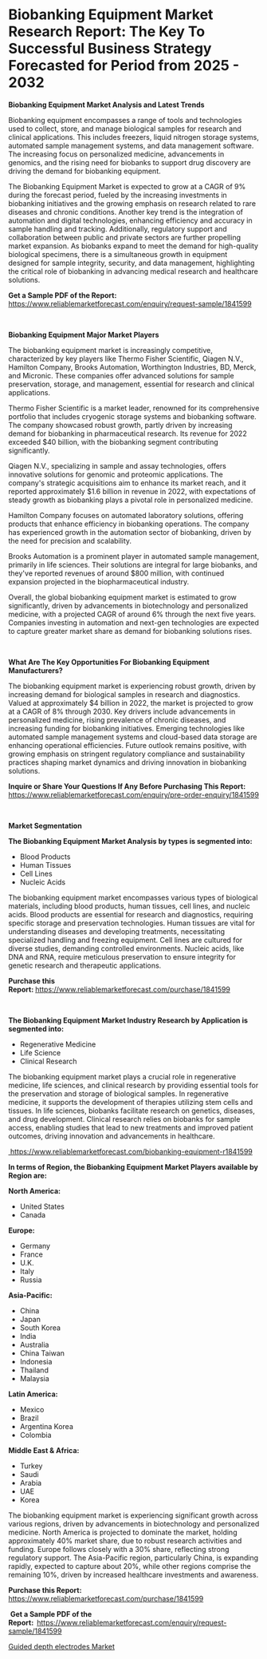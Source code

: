 <p><h1>Biobanking Equipment Market Research Report: The Key To Successful Business Strategy Forecasted for Period from 2025 - 2032</h1></p><p><strong>Biobanking Equipment Market Analysis and Latest Trends</strong></p>
<p><p>Biobanking equipment encompasses a range of tools and technologies used to collect, store, and manage biological samples for research and clinical applications. This includes freezers, liquid nitrogen storage systems, automated sample management systems, and data management software. The increasing focus on personalized medicine, advancements in genomics, and the rising need for biobanks to support drug discovery are driving the demand for biobanking equipment.</p><p>The Biobanking Equipment Market is expected to grow at a CAGR of 9% during the forecast period, fueled by the increasing investments in biobanking initiatives and the growing emphasis on research related to rare diseases and chronic conditions. Another key trend is the integration of automation and digital technologies, enhancing efficiency and accuracy in sample handling and tracking. Additionally, regulatory support and collaboration between public and private sectors are further propelling market expansion. As biobanks expand to meet the demand for high-quality biological specimens, there is a simultaneous growth in equipment designed for sample integrity, security, and data management, highlighting the critical role of biobanking in advancing medical research and healthcare solutions.</p></p>
<p><strong>Get a Sample PDF of the Report:&nbsp;</strong> <a href="https://www.reliablemarketforecast.com/enquiry/request-sample/1841599?utm_campaign=2926&utm_medium=2&utm_source=Github&utm_content=ia&utm_term=05032025&utm_id=biobanking-equipment">https://www.reliablemarketforecast.com/enquiry/request-sample/1841599</a></p>
<p>&nbsp;</p>
<p><strong>Biobanking Equipment Major Market Players</strong></p>
<p><p>The biobanking equipment market is increasingly competitive, characterized by key players like Thermo Fisher Scientific, Qiagen N.V., Hamilton Company, Brooks Automation, Worthington Industries, BD, Merck, and Micronic. These companies offer advanced solutions for sample preservation, storage, and management, essential for research and clinical applications.</p><p>Thermo Fisher Scientific is a market leader, renowned for its comprehensive portfolio that includes cryogenic storage systems and biobanking software. The company showcased robust growth, partly driven by increasing demand for biobanking in pharmaceutical research. Its revenue for 2022 exceeded $40 billion, with the biobanking segment contributing significantly.</p><p>Qiagen N.V., specializing in sample and assay technologies, offers innovative solutions for genomic and proteomic applications. The company's strategic acquisitions aim to enhance its market reach, and it reported approximately $1.6 billion in revenue in 2022, with expectations of steady growth as biobanking plays a pivotal role in personalized medicine.</p><p>Hamilton Company focuses on automated laboratory solutions, offering products that enhance efficiency in biobanking operations. The company has experienced growth in the automation sector of biobanking, driven by the need for precision and scalability.</p><p>Brooks Automation is a prominent player in automated sample management, primarily in life sciences. Their solutions are integral for large biobanks, and they've reported revenues of around $800 million, with continued expansion projected in the biopharmaceutical industry.</p><p>Overall, the global biobanking equipment market is estimated to grow significantly, driven by advancements in biotechnology and personalized medicine, with a projected CAGR of around 6% through the next five years. Companies investing in automation and next-gen technologies are expected to capture greater market share as demand for biobanking solutions rises.</p></p>
<p>&nbsp;</p>
<p><strong>What Are The Key Opportunities For Biobanking Equipment Manufacturers?</strong></p>
<p><p>The biobanking equipment market is experiencing robust growth, driven by increasing demand for biological samples in research and diagnostics. Valued at approximately $4 billion in 2022, the market is projected to grow at a CAGR of 8% through 2030. Key drivers include advancements in personalized medicine, rising prevalence of chronic diseases, and increasing funding for biobanking initiatives. Emerging technologies like automated sample management systems and cloud-based data storage are enhancing operational efficiencies. Future outlook remains positive, with growing emphasis on stringent regulatory compliance and sustainability practices shaping market dynamics and driving innovation in biobanking solutions.</p></p>
<p><strong>Inquire or Share Your Questions If Any Before Purchasing This Report:</strong> <a href="https://www.reliablemarketforecast.com/enquiry/pre-order-enquiry/1841599?utm_campaign=2926&utm_medium=2&utm_source=Github&utm_content=ia&utm_term=05032025&utm_id=biobanking-equipment">https://www.reliablemarketforecast.com/enquiry/pre-order-enquiry/1841599</a></p>
<p>&nbsp;</p>
<p><strong>Market Segmentation</strong></p>
<p><strong>The Biobanking Equipment Market Analysis by types is segmented into:</strong></p>
<p><ul><li>Blood Products</li><li>Human Tissues</li><li>Cell Lines</li><li>Nucleic Acids</li></ul></p>
<p><p>The biobanking equipment market encompasses various types of biological materials, including blood products, human tissues, cell lines, and nucleic acids. Blood products are essential for research and diagnostics, requiring specific storage and preservation technologies. Human tissues are vital for understanding diseases and developing treatments, necessitating specialized handling and freezing equipment. Cell lines are cultured for diverse studies, demanding controlled environments. Nucleic acids, like DNA and RNA, require meticulous preservation to ensure integrity for genetic research and therapeutic applications.</p></p>
<p><strong>Purchase this Report:&nbsp;</strong><a href="https://www.reliablemarketforecast.com/purchase/1841599?utm_campaign=2926&utm_medium=2&utm_source=Github&utm_content=ia&utm_term=05032025&utm_id=biobanking-equipment">https://www.reliablemarketforecast.com/purchase/1841599</a></p>
<p>&nbsp;</p>
<p><strong>The Biobanking Equipment Market Industry Research by Application is segmented into:</strong></p>
<p><ul><li>Regenerative Medicine</li><li>Life Science</li><li>Clinical Research</li></ul></p>
<p><p>The biobanking equipment market plays a crucial role in regenerative medicine, life sciences, and clinical research by providing essential tools for the preservation and storage of biological samples. In regenerative medicine, it supports the development of therapies utilizing stem cells and tissues. In life sciences, biobanks facilitate research on genetics, diseases, and drug development. Clinical research relies on biobanks for sample access, enabling studies that lead to new treatments and improved patient outcomes, driving innovation and advancements in healthcare.</p></p>
<p><a href="https://www.reliablemarketforecast.com/biobanking-equipment-r1841599?utm_campaign=2926&utm_medium=2&utm_source=Github&utm_content=ia&utm_term=05032025&utm_id=biobanking-equipment">&nbsp;https://www.reliablemarketforecast.com/biobanking-equipment-r1841599</a></p>
<p><strong>In terms of Region, the Biobanking Equipment Market Players available by Region are:</strong></p>
<p>
    <p> <strong> North America: </strong>
        <ul>
            <li>United States</li>
            <li>Canada</li>
        </ul>
        </p> 
    <p> <strong> Europe: </strong>
        <ul>
            <li>Germany</li>
            <li>France</li>
            <li>U.K.</li>
            <li>Italy</li>
            <li>Russia</li>
        </ul>
        </p> 
    <p> <strong> Asia-Pacific: </strong>
        <ul>
            <li>China</li>
            <li>Japan</li>
            <li>South Korea</li>
            <li>India</li>
            <li>Australia</li>
            <li>China Taiwan</li>
            <li>Indonesia</li>
            <li>Thailand</li>
            <li>Malaysia</li>
        </ul>
        </p> 
    <p> <strong> Latin America: </strong>
        <ul>
            <li>Mexico</li>
            <li>Brazil</li>
            <li>Argentina Korea</li>
            <li>Colombia</li>
        </ul>
        </p> 
    <p> <strong> Middle East & Africa: </strong>
        <ul>
            <li>Turkey</li>
            <li>Saudi</li>
            <li>Arabia</li>
            <li>UAE</li>
            <li>Korea</li>
        </ul>
    </p>
    </p>
<p><p>The biobanking equipment market is experiencing significant growth across various regions, driven by advancements in biotechnology and personalized medicine. North America is projected to dominate the market, holding approximately 40% market share, due to robust research activities and funding. Europe follows closely with a 30% share, reflecting strong regulatory support. The Asia-Pacific region, particularly China, is expanding rapidly, expected to capture about 20%, while other regions comprise the remaining 10%, driven by increased healthcare investments and awareness.</p></p>
<p><strong>Purchase this Report: </strong><a href="https://www.reliablemarketforecast.com/purchase/1841599?utm_campaign=2926&utm_medium=2&utm_source=Github&utm_content=ia&utm_term=05032025&utm_id=biobanking-equipment">https://www.reliablemarketforecast.com/purchase/1841599</a></p>
<p>&nbsp;<strong>Get a Sample PDF of the Report:&nbsp;&nbsp;</strong><a href="https://www.reliablemarketforecast.com/enquiry/request-sample/1841599?utm_campaign=2926&utm_medium=2&utm_source=Github&utm_content=ia&utm_term=05032025&utm_id=biobanking-equipment">https://www.reliablemarketforecast.com/enquiry/request-sample/1841599</a></p>
<p><strong></strong></p>
<p><p><a href="https://github.com/sefathlehki/Market-Research-Report-List-1/blob/main/guided-depth-electrodes-market.md?utm_campaign=2926&utm_medium=2&utm_source=Github&utm_content=ia&utm_term=05032025&utm_id=biobanking-equipment">Guided depth electrodes Market</a></p></p>